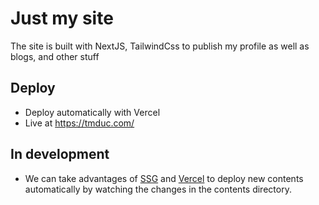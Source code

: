 # Just my site
The site is built with NextJS, TailwindCss to publish my profile as well as blogs, and other stuff

## Deploy
- Deploy automatically with Vercel
- Live at https://tmduc.com/

## In development
- We can take advantages of [SSG](https://nextjs.org/docs/basic-features/data-fetching#getstaticprops-static-generation) and [Vercel](https://vercel.com/) to deploy new contents automatically by watching the changes in the contents directory.
